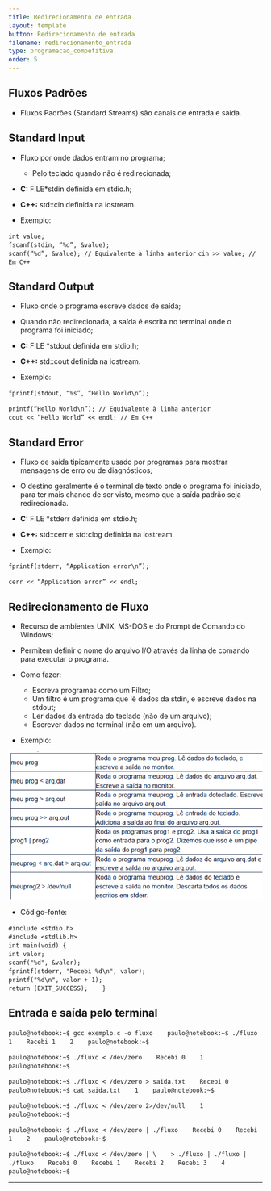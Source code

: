 ```yaml
---
title: Redirecionamento de entrada
layout: template
button: Redirecionamento de entrada
filename: redirecionamento_entrada
type: programacao_competitiva
order: 5
--- 
```

Fluxos Padrões
--------------

*   Fluxos Padrões (Standard Streams) são canais de entrada e saída.

  

Standard Input
--------------

*   Fluxo por onde dados entram no programa;
    *   Pelo teclado quando não é redirecionada;
*   **C:** FILE\*stdin definida em stdio.h;
*   **C++:** std::cin definida na iostream.

  

*   Exemplo:

`int value;`     
`fscanf(stdin, “%d”, &value);`     
`scanf(“%d”, &value); // Equivalente à linha anterior` 
`cin >> value; // Em C++`

 

Standard Output
---------------

*   Fluxo onde o programa escreve dados de saída;
*   Quando não redirecionada, a saída é escrita no terminal onde o programa foi iniciado;
*   **C:** FILE \*stdout definida em stdio.h;
*   **C++:** std::cout definida na iostream.

  

*   Exemplo:

`fprintf(stdout, “%s”, “Hello World\n”);` 

`printf(“Hello World\n”); // Equivalente à linha anterior`     
`cout << “Hello World” << endl; // Em C++` 

  
  

Standard Error
--------------

*   Fluxo de saída tipicamente usado por programas para mostrar mensagens de erro ou de diagnósticos;
*   O destino geralmente é o terminal de texto onde o programa foi iniciado, para ter mais chance de ser visto, mesmo que a saída padrão seja redirecionada.
*   **C:** FILE \*stderr definida em stdio.h;
*   **C++:** std::cerr e std:clog definida na iostream.

  

*   Exemplo:

`fprintf(stderr, “Application error\n”);` 

`cerr << “Application error” << endl;` 

  
  

Redirecionamento de Fluxo
-------------------------

*   Recurso de ambientes UNIX, MS-DOS e do Prompt de Comando do Windows;
*   Permitem definir o nome do arquivo I/O através da linha de comando para executar o programa.
*   Como fazer:
    *   Escreva programas como um Filtro;
    *   Um filtro é um programa que lê dados da stdin, e escreve dados na stdout;
    *   Ler dados da entrada do teclado (não de um arquivo);
    *   Escrever dados no terminal (não em um arquivo).

  

*   Exemplo:

![image](/assets/images/redirecionamento.png)

  

*   Código-fonte:

`#include <stdio.h>`    
`#include <stdlib.h>`    
`int main(void) {`       
`int valor;`       
`scanf("%d", &valor);`       
`fprintf(stderr, "Recebi %d\n", valor);`      
`printf("%d\n", valor + 1);`       
`return (EXIT_SUCCESS);    }`

  

Entrada e saída pelo terminal
---------------------------

`paulo@notebook:~$ gcc exemplo.c -o fluxo    paulo@notebook:~$ ./fluxo    1    Recebi 1    2    paulo@notebook:~$`

  

`paulo@notebook:~$ ./fluxo < /dev/zero    Recebi 0    1    paulo@notebook:~$`

  

`paulo@notebook:~$ ./fluxo < /dev/zero > saida.txt    Recebi 0    paulo@notebook:~$ cat saida.txt    1    paulo@notebook:~$` 

  

`paulo@notebook:~$ ./fluxo < /dev/zero 2>/dev/null    1    paulo@notebook:~$`

  

`paulo@notebook:~$ ./fluxo < /dev/zero | ./fluxo    Recebi 0    Recebi 1    2    paulo@notebook:~$` 

  

`paulo@notebook:~$ ./fluxo < /dev/zero | \    > ./fluxo | ./fluxo | ./fluxo    Recebi 0    Recebi 1    Recebi 2    Recebi 3    4    paulo@notebook:~$`


  

* * *
